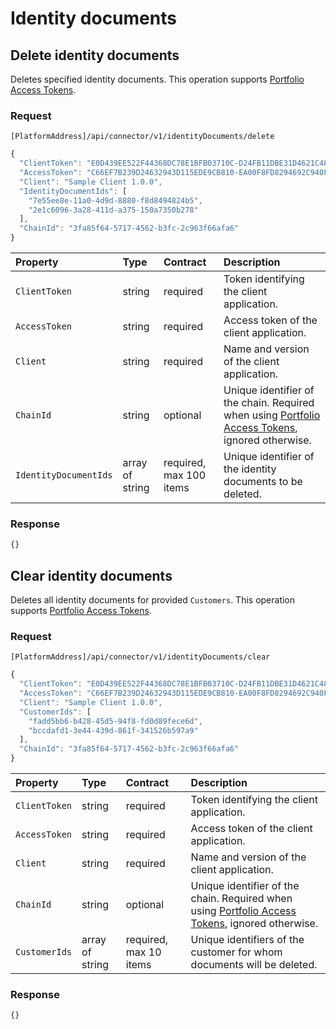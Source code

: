 <!-- AUTOMATICALLY GENERATED, DO NOT MODIFY -->
# Identity documents

## Delete identity documents

Deletes specified identity documents. This operation supports [Portfolio Access Tokens](../guidelines/multi-property.md).

### Request

`[PlatformAddress]/api/connector/v1/identityDocuments/delete`

```javascript
{
  "ClientToken": "E0D439EE522F44368DC78E1BFB03710C-D24FB11DBE31D4621C4817E028D9E1D",
  "AccessToken": "C66EF7B239D24632943D115EDE9CB810-EA00F8FD8294692C940F6B5A8F9453D",
  "Client": "Sample Client 1.0.0",
  "IdentityDocumentIds": [
    "7e55ee8e-11a0-4d9d-8880-f8d8494824b5",
    "2e1c6096-3a28-411d-a375-150a7350b278"
  ],
  "ChainId": "3fa85f64-5717-4562-b3fc-2c963f66afa6"
}
```

| Property | Type | Contract | Description |
| :-- | :-- | :-- | :-- |
| `ClientToken` | string | required | Token identifying the client application. |
| `AccessToken` | string | required | Access token of the client application. |
| `Client` | string | required | Name and version of the client application. |
| `ChainId` | string | optional | Unique identifier of the chain. Required when using [Portfolio Access Tokens](../guidelines/multi-property.md), ignored otherwise. |
| `IdentityDocumentIds` | array of string | required, max 100 items | Unique identifier of the identity documents to be deleted. |

### Response

```javascript
{}
```

## Clear identity documents

Deletes all identity documents for provided `Customers`. This operation supports [Portfolio Access Tokens](../guidelines/multi-property.md).

### Request

`[PlatformAddress]/api/connector/v1/identityDocuments/clear`

```javascript
{
  "ClientToken": "E0D439EE522F44368DC78E1BFB03710C-D24FB11DBE31D4621C4817E028D9E1D",
  "AccessToken": "C66EF7B239D24632943D115EDE9CB810-EA00F8FD8294692C940F6B5A8F9453D",
  "Client": "Sample Client 1.0.0",
  "CustomerIds": [
    "fadd5bb6-b428-45d5-94f8-fd0d89fece6d",
    "bccdafd1-3e44-439d-861f-341526b597a9"
  ],
  "ChainId": "3fa85f64-5717-4562-b3fc-2c963f66afa6"
}
```

| Property | Type | Contract | Description |
| :-- | :-- | :-- | :-- |
| `ClientToken` | string | required | Token identifying the client application. |
| `AccessToken` | string | required | Access token of the client application. |
| `Client` | string | required | Name and version of the client application. |
| `ChainId` | string | optional | Unique identifier of the chain. Required when using [Portfolio Access Tokens](../guidelines/multi-property.md), ignored otherwise. |
| `CustomerIds` | array of string | required, max 10 items | Unique identifiers of the customer for whom documents will be deleted. |

### Response

```javascript
{}
```
